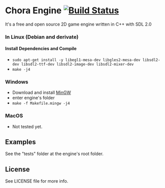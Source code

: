 # Chora Engine [![Build Status](https://travis-ci.org/algunsnerds/chora_engine.svg?branch=master)](https://travis-ci.org/algunsnerds/chora_engine)
It's a free and open source 2D game engine written in C++ with SDL 2.0

### In Linux (Debian and derivate)
#### Install Dependencies and Compile
- `sudo apt-get install -y libegl1-mesa-dev libgles2-mesa-dev libsdl2-dev libsdl2-ttf-dev libsdl2-image-dev libsdl2-mixer-dev`  
- `make -j4`
### Windows
- Download and install [MinGW](https://sourceforge.net/projects/mingw/files/)
- enter engine's folder
- `make -f Makefile.mingw -j4`
### MacOS
- Not tested yet.

## Examples
See the "tests" folder at the engine's root folder.
## License
See LICENSE file for more info.
